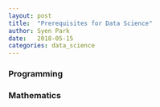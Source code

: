 ```yaml
---
layout: post
title:  "Prerequisites for Data Science"
author: Syen Park
date:   2018-05-15
categories: data_science
---
```


### Programming


### Mathematics

